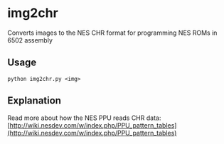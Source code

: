 # img2chr

Converts images to the NES CHR format for programming NES ROMs in 6502 assembly

## Usage

```
python img2chr.py <img>
```

## Explanation

Read more about how the NES PPU reads CHR data: [http://wiki.nesdev.com/w/index.php/PPU_pattern_tables](http://wiki.nesdev.com/w/index.php/PPU_pattern_tables)
